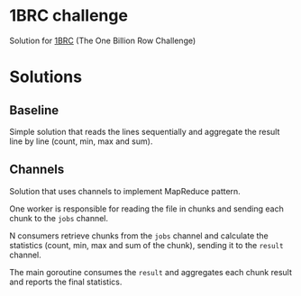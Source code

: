 # 1BRC challenge
Solution for [1BRC](https://github.com/gunnarmorling/1brc) (The One Billion Row Challenge)

# Solutions

## Baseline

Simple solution that reads the lines sequentially and aggregate the result line by line (count, min, max and sum).

## Channels

Solution that uses channels to implement MapReduce pattern.

One worker is responsible for reading the file in chunks and sending each chunk to the `jobs` channel.

N consumers retrieve chunks from the `jobs` channel and calculate the statistics (count, min, max and sum of the chunk), sending it to the `result` channel.

The main goroutine consumes the `result` and aggregates each chunk result and reports the final statistics.
